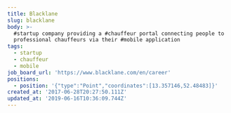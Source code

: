 ```yaml
---
title: Blacklane
slug: blacklane
body: >-
  #startup company providing a #chauffeur portal connecting people to
  professional chauffeurs via their #mobile application
tags:
  - startup
  - chauffeur
  - mobile
job_board_url: 'https://www.blacklane.com/en/career'
positions:
  - position: '{"type":"Point","coordinates":[13.357146,52.48483]}'
created_at: '2017-06-28T20:27:50.111Z'
updated_at: '2019-06-16T10:36:09.744Z'
---
```


